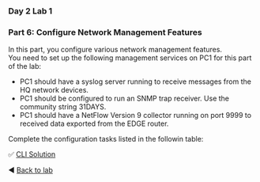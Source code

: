### Day 2 Lab 1 
### Part 6: Configure Network Management Features
In this part, you configure various network management features.  
You need to set up the following management services on PC1 for this part of the lab:  
+ PC1 should have a syslog server running to receive messages from the HQ network devices.
+ PC1 should be configured to run an SNMP trap receiver. Use the community string 31DAYS.
+ PC1 should have a NetFlow Version 9 collector running on port 9999 to received data exported from the EDGE router.  

Complete the configuration tasks listed in the followin table:



✅ [CLI Solution](/solutions/day2lab1-6.md)

◀️ [Back to lab](https://github.com/tech-zero/ccnp-encor/blob/main/labs/_ciscopress/lab1/README.md)
